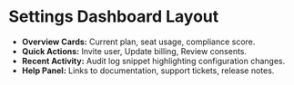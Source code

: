 # Settings Dashboard Layout

- **Overview Cards:** Current plan, seat usage, compliance score.
- **Quick Actions:** Invite user, Update billing, Review consents.
- **Recent Activity:** Audit log snippet highlighting configuration changes.
- **Help Panel:** Links to documentation, support tickets, release notes.
